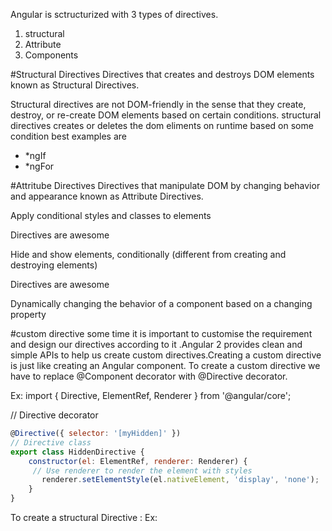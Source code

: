 Angular is sctructurized with 3 types of directives.
1. structural
2. Attribute
3. Components


#Structural Directives
Directives that creates and destroys DOM elements known as Structural Directives.

Structural directives are not DOM-friendly in the sense that they create, destroy, or re-create DOM elements based on certain conditions.
structural directives creates or deletes the dom eliments on runtime based on some condition 
 best examples are 
 *  *ngIf
 *  *ngFor



#Attritube Directives
Directives that manipulate DOM by changing behavior and appearance known as Attribute Directives.

Apply conditional styles and classes to elements

<p [style.color]="'blue'">Directives are awesome</p>

Hide and show elements, conditionally (different from creating and destroying elements)
<p [hidden]="shouldHide">Directives are awesome</p>

Dynamically changing the behavior of a component based on a changing property


#custom directive
some time it is important to customise the requirement and design our directives according to it .Angular 2 provides clean and simple APIs to help us create custom directives.Creating a custom directive is just like creating an Angular component. To create a custom directive we have to replace @Component decorator with @Directive decorator.

Ex:
import { Directive, ElementRef, Renderer } from '@angular/core';

// Directive decorator
```javascript
@Directive({ selector: '[myHidden]' })
// Directive class
export class HiddenDirective {
    constructor(el: ElementRef, renderer: Renderer) {
     // Use renderer to render the element with styles
       renderer.setElementStyle(el.nativeElement, 'display', 'none');
    }
}
```
To create a structural Directive :
Ex:
